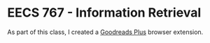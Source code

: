 # EECS 767 - Information Retrieval

As part of this class, I created a
[Goodreads Plus](https://github.com/maxpatiiuk/goodreads-stats)
browser extension.